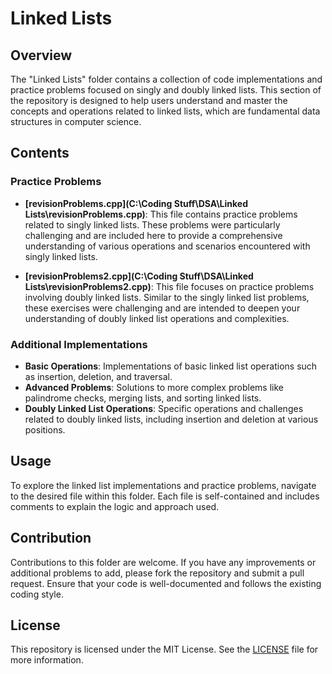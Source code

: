 # Linked Lists

## Overview

The "Linked Lists" folder contains a collection of code implementations and practice problems focused on singly and doubly linked lists. This section of the repository is designed to help users understand and master the concepts and operations related to linked lists, which are fundamental data structures in computer science.

## Contents

### Practice Problems

- **[revisionProblems.cpp](C:\Coding Stuff\DSA\Linked Lists\revisionProblems.cpp)**: This file contains practice problems related to singly linked lists. These problems were particularly challenging and are included here to provide a comprehensive understanding of various operations and scenarios encountered with singly linked lists.

- **[revisionProblems2.cpp](C:\Coding Stuff\DSA\Linked Lists\revisionProblems2.cpp)**: This file focuses on practice problems involving doubly linked lists. Similar to the singly linked list problems, these exercises were challenging and are intended to deepen your understanding of doubly linked list operations and complexities.

### Additional Implementations

- **Basic Operations**: Implementations of basic linked list operations such as insertion, deletion, and traversal.
- **Advanced Problems**: Solutions to more complex problems like palindrome checks, merging lists, and sorting linked lists.
- **Doubly Linked List Operations**: Specific operations and challenges related to doubly linked lists, including insertion and deletion at various positions.

## Usage

To explore the linked list implementations and practice problems, navigate to the desired file within this folder. Each file is self-contained and includes comments to explain the logic and approach used.

## Contribution

Contributions to this folder are welcome. If you have any improvements or additional problems to add, please fork the repository and submit a pull request. Ensure that your code is well-documented and follows the existing coding style.

## License

This repository is licensed under the MIT License. See the [LICENSE](LICENSE) file for more information.
